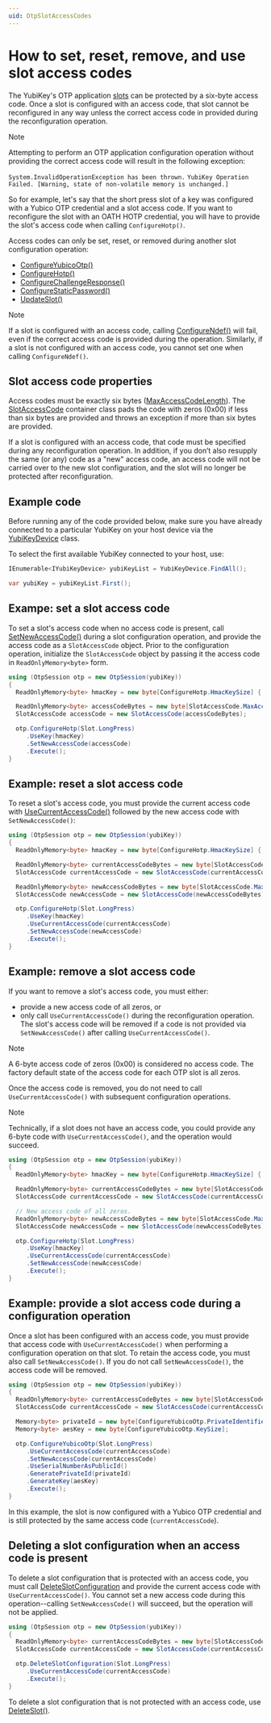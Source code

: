 ```yaml
---
uid: OtpSlotAccessCodes
---
```


<!-- Copyright 2021 Yubico AB

Licensed under the Apache License, Version 2.0 (the "License");
you may not use this file except in compliance with the License.
You may obtain a copy of the License at

    http://www.apache.org/licenses/LICENSE-2.0

Unless required by applicable law or agreed to in writing, software
distributed under the License is distributed on an "AS IS" BASIS,
WITHOUT WARRANTIES OR CONDITIONS OF ANY KIND, either express or implied.
See the License for the specific language governing permissions and
limitations under the License. -->

# How to set, reset, remove, and use slot access codes

The YubiKey's OTP application [slots](xref:OtpSlots) can be protected by a six-byte access code. Once a slot is
configured with an access code, that slot cannot be reconfigured in any way unless the correct access code in provided
during the reconfiguration operation.

> [!NOTE]
> Attempting to perform an OTP application configuration operation without providing the correct access code will result
> in the following exception:
>
> ```System.InvalidOperationException has been thrown.```
> ```YubiKey Operation Failed. [Warning, state of non-volatile memory is unchanged.]```

So for example, let's say that the short press slot of a key was configured with a Yubico OTP credential and a slot
access code. If you want to reconfigure the slot with an OATH HOTP credential, you will have to provide the slot's
access code when calling ``ConfigureHotp()``.

Access codes can only be set, reset, or removed during another slot configuration operation:

- [ConfigureYubicoOtp()](xref:Yubico.YubiKey.Otp.OtpSession.ConfigureYubicoOtp%28Yubico.YubiKey.Otp.Slot%29)
- [ConfigureHotp()](xref:Yubico.YubiKey.Otp.OtpSession.ConfigureHotp%28Yubico.YubiKey.Otp.Slot%29)
- [ConfigureChallengeResponse()](xref:Yubico.YubiKey.Otp.OtpSession.ConfigureChallengeResponse%28Yubico.YubiKey.Otp.Slot%29)
- [ConfigureStaticPassword()](xref:Yubico.YubiKey.Otp.OtpSession.ConfigureStaticPassword%28Yubico.YubiKey.Otp.Slot%29)
- [UpdateSlot()](xref:Yubico.YubiKey.Otp.OtpSession.UpdateSlot%28Yubico.YubiKey.Otp.Slot%29)

> [!NOTE]
> If a slot is configured with an access code,
> calling [ConfigureNdef()](xref:Yubico.YubiKey.Otp.OtpSession.ConfigureNdef%28Yubico.YubiKey.Otp.Slot%29) will fail, even
> if the correct access code is provided during the operation. Similarly, if a slot is not configured with an access code,
> you cannot set one when calling ``ConfigureNdef()``.

## Slot access code properties

Access codes must be exactly six
bytes ([MaxAccessCodeLength](xref:Yubico.YubiKey.Otp.SlotAccessCode.MaxAccessCodeLength)).
The [SlotAccessCode](xref:Yubico.YubiKey.Otp.SlotAccessCode) container class pads the code with zeros (0x00) if less
than six bytes are provided and throws an exception if more than six bytes are provided.

If a slot is configured with an access code, that code must be specified during any reconfiguration operation. In
addition, if you don’t also resupply the same (or any) code as a "new" access code, an access code will not be carried
over to the new slot configuration, and the slot will no longer be protected after reconfiguration.

## Example code

Before running any of the code provided below, make sure you have already connected to a particular YubiKey on your host
device via the [YubiKeyDevice](xref:Yubico.YubiKey.YubiKeyDevice) class.

To select the first available YubiKey connected to your host, use:

```C#
IEnumerable<IYubiKeyDevice> yubiKeyList = YubiKeyDevice.FindAll();

var yubiKey = yubiKeyList.First();
```

## Exampe: set a slot access code

To set a slot's access code when no access code is present,
call [SetNewAccessCode()](xref:Yubico.YubiKey.Otp.Operations.OperationBase%601.SetNewAccessCode%28Yubico.YubiKey.Otp.SlotAccessCode%29)
during a slot configuration operation, and provide the access code as a ``SlotAccessCode`` object. Prior to the
configuration operation, initialize the ``SlotAccessCode`` object by passing it the access code
in ``ReadOnlyMemory<byte>`` form.

```C#
using (OtpSession otp = new OtpSession(yubiKey))
{
  ReadOnlyMemory<byte> hmacKey = new byte[ConfigureHotp.HmacKeySize] { 0x00, 0x00, 0x00, 0x00, 0x00, 0x00, 0x00, 0x00, 0x00, 0x00, 0x00, 0x00, 0x00, 0x00, 0x00, 0x00, 0x00, 0x00, 0x00, 0x00, };

  ReadOnlyMemory<byte> accessCodeBytes = new byte[SlotAccessCode.MaxAccessCodeLength] { 0x01, 0x01, 0x01, 0x01, 0x01, 0x01, };
  SlotAccessCode accessCode = new SlotAccessCode(accessCodeBytes);

  otp.ConfigureHotp(Slot.LongPress)
     .UseKey(hmacKey)
     .SetNewAccessCode(accessCode)
     .Execute();
}
```

## Example: reset a slot access code

To reset a slot's access code, you must provide the current access code
with [UseCurrentAccessCode()](xref:Yubico.YubiKey.Otp.Operations.OperationBase%601.UseCurrentAccessCode%28Yubico.YubiKey.Otp.SlotAccessCode%29)
followed by the new access code with ``SetNewAccessCode()``:

```C#
using (OtpSession otp = new OtpSession(yubiKey))
{
  ReadOnlyMemory<byte> hmacKey = new byte[ConfigureHotp.HmacKeySize] { 0x00, 0x00, 0x00, 0x00, 0x00, 0x00, 0x00, 0x00, 0x00, 0x00, 0x00, 0x00, 0x00, 0x00, 0x00, 0x00, 0x00, 0x00, 0x00, 0x00, };

  ReadOnlyMemory<byte> currentAccessCodeBytes = new byte[SlotAccessCode.MaxAccessCodeLength] { 0x01, 0x01, 0x01, 0x01, 0x01, 0x01, };
  SlotAccessCode currentAccessCode = new SlotAccessCode(currentAccessCodeBytes);

  ReadOnlyMemory<byte> newAccessCodeBytes = new byte[SlotAccessCode.MaxAccessCodeLength] { 0x02, 0x02, 0x02, 0x02, 0x02, 0x02, };
  SlotAccessCode newAccessCode = new SlotAccessCode(newAccessCodeBytes);

  otp.ConfigureHotp(Slot.LongPress)
     .UseKey(hmacKey)
     .UseCurrentAccessCode(currentAccessCode)
     .SetNewAccessCode(newAccessCode)
     .Execute();
}
```

## Example: remove a slot access code

If you want to remove a slot's access code, you must either:

- provide a new access code of all zeros, or
- only call ``UseCurrentAccessCode()`` during the reconfiguration operation. The slot's access code will be removed if a
  code is not provided via ``SetNewAccessCode()`` after calling ``UseCurrentAccessCode()``.

> [!NOTE]
> A 6-byte access code of zeros (0x00) is considered no access code. The factory default state of the access code for
> each OTP slot is all zeros.

Once the access code is removed, you do not need to call ``UseCurrentAccessCode()`` with subsequent configuration
operations.

> [!NOTE]
> Technically, if a slot does not have an access code, you could provide any 6-byte code
> with ``UseCurrentAccessCode()``, and the operation would succeed.

```C#
using (OtpSession otp = new OtpSession(yubiKey))
{
  ReadOnlyMemory<byte> hmacKey = new byte[ConfigureHotp.HmacKeySize] { 0x00, 0x00, 0x00, 0x00, 0x00, 0x00, 0x00, 0x00, 0x00, 0x00, 0x00, 0x00, 0x00, 0x00, 0x00, 0x00, 0x00, 0x00, 0x00, 0x00, };

  ReadOnlyMemory<byte> currentAccessCodeBytes = new byte[SlotAccessCode.MaxAccessCodeLength] { 0x02, 0x02, 0x02, 0x02, 0x02, 0x02, };
  SlotAccessCode currentAccessCode = new SlotAccessCode(currentAccessCodeBytes);

  // New access code of all zeros.
  ReadOnlyMemory<byte> newAccessCodeBytes = new byte[SlotAccessCode.MaxAccessCodeLength] { 0x00, 0x00, 0x00, 0x00, 0x00, 0x00, };
  SlotAccessCode newAccessCode = new SlotAccessCode(newAccessCodeBytes);

  otp.ConfigureHotp(Slot.LongPress)
     .UseKey(hmacKey)
     .UseCurrentAccessCode(currentAccessCode)
     .SetNewAccessCode(newAccessCode)
     .Execute();
}
```

## Example: provide a slot access code during a configuration operation

Once a slot has been configured with an access code, you must provide that access code with ``UseCurrentAccessCode()``
when performing a configuration operation on that slot. To retain the access code, you must also
call ``SetNewAccessCode()``. If you do not call ``SetNewAccessCode()``, the access code will be removed.

```C#
using (OtpSession otp = new OtpSession(yubiKey))
{
  ReadOnlyMemory<byte> currentAccessCodeBytes = new byte[SlotAccessCode.MaxAccessCodeLength] { 0x02, 0x02, 0x02, 0x02, 0x02, 0x02, };
  SlotAccessCode currentAccessCode = new SlotAccessCode(currentAccessCodeBytes);

  Memory<byte> privateId = new byte[ConfigureYubicoOtp.PrivateIdentifierSize];
  Memory<byte> aesKey = new byte[ConfigureYubicoOtp.KeySize];

  otp.ConfigureYubicoOtp(Slot.LongPress)
     .UseCurrentAccessCode(currentAccessCode)
     .SetNewAccessCode(currentAccessCode)
     .UseSerialNumberAsPublicId()
     .GeneratePrivateId(privateId)
     .GenerateKey(aesKey)
     .Execute();
}
```

In this example, the slot is now configured with a Yubico OTP credential and is still protected by the same access
code (``currentAccessCode``).

## Deleting a slot configuration when an access code is present

To delete a slot configuration that is protected with an access code, you must
call [DeleteSlotConfiguration](xref:Yubico.YubiKey.Otp.OtpSession.DeleteSlotConfiguration%28Yubico.YubiKey.Otp.Slot%29)
and provide the current access code with ``UseCurrentAccessCode()``. You cannot set a new access code during this
operation--calling ``SetNewAccessCode()`` will succeed, but the operation will not be applied.

```C#
using (OtpSession otp = new OtpSession(yubiKey))
{
  ReadOnlyMemory<byte> currentAccessCodeBytes = new byte[SlotAccessCode.MaxAccessCodeLength] { 0x02, 0x02, 0x02, 0x02, 0x02, 0x02, };
  SlotAccessCode currentAccessCode = new SlotAccessCode(currentAccessCodeBytes);

  otp.DeleteSlotConfiguration(Slot.LongPress)
     .UseCurrentAccessCode(currentAccessCode)
     .Execute();
}
```

To delete a slot configuration that is not protected with an access code,
use [DeleteSlot()](xref:Yubico.YubiKey.Otp.OtpSession.DeleteSlot%28Yubico.YubiKey.Otp.Slot%29). 
